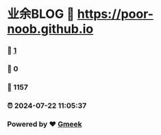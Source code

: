 # 业余BLOG :link: https://poor-noob.github.io 
### :page_facing_up: [1](https://poor-noob.github.io/tag.html) 
### :speech_balloon: 0 
### :hibiscus: 1157 
### :alarm_clock: 2024-07-22 11:05:37 
### Powered by :heart: [Gmeek](https://github.com/Meekdai/Gmeek)
